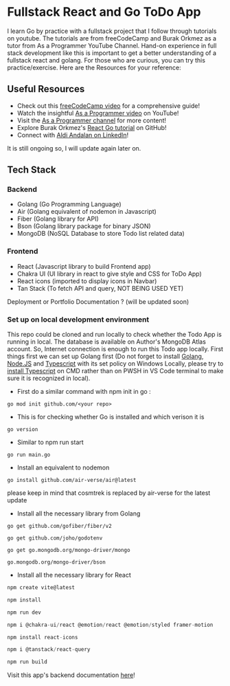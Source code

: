 # Fullstack React and Go ToDo App 

I learn Go by practice with a fullstack project that I follow through tutorials on youtube. The tutorials are from freeCodeCamp and Burak Orkmez as a tutor from As a Programmer YouTube Channel. Hand-on experience in full stack development like this is important to get a better understanding of a fullstack react and golang. For those who are curious, you can try this practice/exercise. Here are the Resources for your reference:

## Useful Resources

- Check out this [freeCodeCamp video](https://www.youtube.com/watch?v=lNd7XlXwlho) for a comprehensive guide!
- Watch the insightful [As a Programmer video](https://www.youtube.com/watch?v=zw8z_o_kDqc) on YouTube!
- Visit the [As a Programmer channel](https://www.youtube.com/@asaprogrammer_) for more content!
- Explore Burak Orkmez's [React Go tutorial](https://github.com/burakorkmez/react-go-tutorial) on GitHub!
- Connect with [Aldi Andalan on LinkedIn](https://www.linkedin.com/in/aldi-andalan/)!

It is still ongoing so, I will update again later on.

## Tech Stack

### Backend
- Golang (Go Programming Language)
- Air (Golang equivalent of nodemon in Javascript)
- Fiber (Golang library for API)
- Bson (Golang library package for binary JSON)
- MongoDB (NoSQL Database to store Todo list related data)

### Frontend
- React (Javascript library to build Frontend app)
- Chakra UI (UI library in react to give style and CSS for ToDo App)
- React icons (imported to display icons in Navbar)
- Tan Stack (To fetch API and query, NOT BEING USED YET)

Deployment or Portfolio Documentation ? (will be updated soon)

### Set up on local development environment

This repo could be cloned and run locally to check whether the Todo App is running in local. The database is available on Author's MongoDB Atlas account. So, Internet connection is enough to run this Todo app locally.
First things first we can set up Golang first (Do not forget to install [Golang](https://go.dev/doc/install), [Node.JS](https://nodejs.org/en) and [Typescript](https://www.npmjs.com/package/typescript) with its set policy on Windows Locally, please try to [install Typescript](https://stackoverflow.com/questions/35369501/tsc-is-not-recognized-as-internal-or-external-command) on CMD rather than on PWSH in VS Code terminal to make sure it is recognized in local).  

- First do a similar command with npm init in go :
```Golang
go mod init github.com/<your repo>
```

- This is for checking whether Go is installed and which verison it is
```Golang
go version
```

- Similar to npm run start
```Golang
go run main.go
```

- Install an equivalent to nodemon
```Golang
go install github.com/air-verse/air@latest
```
please keep in mind that cosmtrek is replaced by air-verse for the latest update

- Install all the necessary library from Golang
```Golang
go get github.com/gofiber/fiber/v2

go get github.com/joho/godotenv

go get go.mongodb.org/mongo-driver/mongo

go.mongodb.org/mongo-driver/bson
```

- Install all the necessary library for React
```Typescript
npm create vite@latest

npm install

npm run dev

npm i @chakra-ui/react @emotion/react @emotion/styled framer-motion

npm install react-icons

npm i @tanstack/react-query

npm run build
```

Visit this app's backend documentation [here](https://documenter.getpostman.com/view/29042682/2sA3dsnESF)!